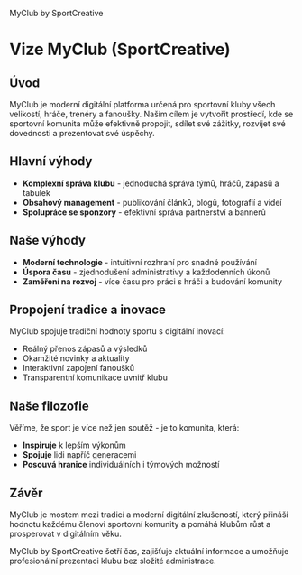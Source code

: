 MyClub by SportCreative

# Vize MyClub (SportCreative)

## Úvod
MyClub je moderní digitální platforma určená pro sportovní kluby všech velikostí, hráče, trenéry a fanoušky. Naším cílem je vytvořit prostředí, kde se sportovní komunita může efektivně propojit, sdílet své zážitky, rozvíjet své dovednosti a prezentovat své úspěchy.

## Hlavní výhody
- **Komplexní správa klubu** - jednoduchá správa týmů, hráčů, zápasů a tabulek
- **Obsahový management** - publikování článků, blogů, fotografií a videí
- **Spolupráce se sponzory** - efektivní správa partnerství a bannerů

## Naše výhody
- **Moderní technologie** - intuitivní rozhraní pro snadné používání
- **Úspora času** - zjednodušení administrativy a každodenních úkonů
- **Zaměření na rozvoj** - více času pro práci s hráči a budování komunity

## Propojení tradice a inovace
MyClub spojuje tradiční hodnoty sportu s digitální inovací:
- Reálný přenos zápasů a výsledků
- Okamžité novinky a aktuality
- Interaktivní zapojení fanoušků
- Transparentní komunikace uvnitř klubu

## Naše filozofie
Věříme, že sport je více než jen soutěž - je to komunita, která:
- **Inspiruje** k lepším výkonům
- **Spojuje** lidi napříč generacemi
- **Posouvá hranice** individuálních i týmových možností

## Závěr
MyClub je mostem mezi tradicí a moderní digitální zkušeností, který přináší hodnotu každému členovi sportovní komunity a pomáhá klubům růst a prosperovat v digitálním věku.

MyClub by SportCreative šetří čas, zajišťuje aktuální informace a umožňuje profesionální prezentaci klubu bez složité administrace.